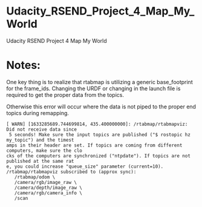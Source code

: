# Udacity_RSEND_Project_4_Map_My_World
Udacity RSEND Project 4 Map My World


# Notes:

One key thing is to realize that rtabmap is utilizing a generic base_footprint for the frame_ids.  Changing the URDF or changing in the launch file is required to get the proper data from the topics.


Otherwise this error will occur where the data is not piped to the proper end topics during remapping.

```
[ WARN] [1633285689.744699814, 435.400000000]: /rtabmap/rtabmapviz: Did not receive data since
 5 seconds! Make sure the input topics are published ("$ rostopic hz my_topic") and the timest
amps in their header are set. If topics are coming from different computers, make sure the clo
cks of the computers are synchronized ("ntpdate"). If topics are not published at the same rat
e, you could increase "queue_size" parameter (current=10).
/rtabmap/rtabmapviz subscribed to (approx sync):
   /rtabmap/odom \
   /camera/rgb/image_raw \
   /camera/depth/image_raw \
   /camera/rgb/camera_info \
   /scan
```
